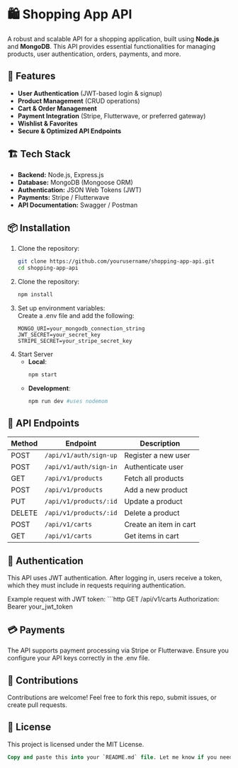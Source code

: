 # 🛍️ Shopping App API  

A robust and scalable API for a shopping application, built using **Node.js** and **MongoDB**. This API provides essential functionalities for managing products, user authentication, orders, payments, and more.

## 🚀 Features  

- **User Authentication** (JWT-based login & signup)  
- **Product Management** (CRUD operations)  
- **Cart & Order Management**  
- **Payment Integration** (Stripe, Flutterwave, or preferred gateway)  
- **Wishlist & Favorites**  
- **Secure & Optimized API Endpoints**  

## 🏗️ Tech Stack  

- **Backend:** Node.js, Express.js  
- **Database:** MongoDB (Mongoose ORM)  
- **Authentication:** JSON Web Tokens (JWT)  
- **Payments:** Stripe / Flutterwave  
- **API Documentation:** Swagger / Postman  

## 📦 Installation  

1. Clone the repository:  
   ```bash
   git clone https://github.com/yourusername/shopping-app-api.git
   cd shopping-app-api
2. Clone the repository:  
   ```bash
   npm install
3. Set up environment variables: <br/> Create a .env file and add the following: 
    ```env
    MONGO_URI=your_mongodb_connection_string
    JWT_SECRET=your_secret_key
    STRIPE_SECRET=your_stripe_secret_key
4. Start Server
    - __Local__:
        ```bash
        npm start
    - __Development__:
        ```bash
        npm run dev #uses nodemom

## 📌 API Endpoints  

| Method | Endpoint              | Description                    |
|--------|----------------------|--------------------------------|
| POST   | `/api/v1/auth/sign-up`   | Register a new user           |
| POST   | `/api/v1/auth/sign-in`    | Authenticate user              |
| GET    | `/api/v1/products`      | Fetch all products            |
| POST   | `/api/v1/products`      | Add a new product             |
| PUT    | `/api/v1/products/:id`  | Update a product              |
| DELETE | `/api/v1/products/:id`  | Delete a product              |
| POST   | `/api/v1/carts`        | Create an item in cart               |
| GET    | `/api/v1/carts`    | Get items in cart             |

## 🔐 Authentication

<p>
This API uses JWT authentication. After logging in, users receive a token, which they must include in requests requiring authentication.
</p>
Example request with JWT token:
    ```http
    GET /api/v1/carts
    Authorization: Bearer your_jwt_token

## 💳 Payments
The API supports payment processing via Stripe or Flutterwave. Ensure you configure your API keys correctly in the .env file.

## 📝 Contributions
Contributions are welcome! Feel free to fork this repo, submit issues, or create pull requests.

## 📄 License
This project is licensed under the MIT License.
```sql
Copy and paste this into your `README.md` file. Let me know if you need any modifications! 🚀